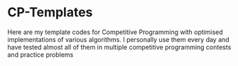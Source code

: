 # CP-Templates
Here are my template codes for Competitive Programming with optimised implementations of various algorithms. I personally use them every day and have tested almost all of them in multiple competitive programming contests and practice problems
